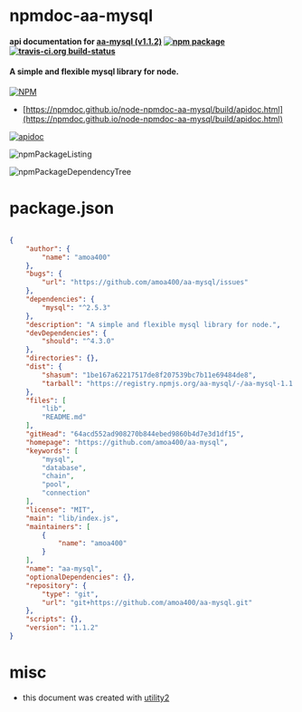 # npmdoc-aa-mysql

#### api documentation for  [aa-mysql (v1.1.2)](https://github.com/amoa400/aa-mysql)  [![npm package](https://img.shields.io/npm/v/npmdoc-aa-mysql.svg?style=flat-square)](https://www.npmjs.org/package/npmdoc-aa-mysql) [![travis-ci.org build-status](https://api.travis-ci.org/npmdoc/node-npmdoc-aa-mysql.svg)](https://travis-ci.org/npmdoc/node-npmdoc-aa-mysql)

#### A simple and flexible mysql library for node.

[![NPM](https://nodei.co/npm/aa-mysql.png?downloads=true&downloadRank=true&stars=true)](https://www.npmjs.com/package/aa-mysql)

- [https://npmdoc.github.io/node-npmdoc-aa-mysql/build/apidoc.html](https://npmdoc.github.io/node-npmdoc-aa-mysql/build/apidoc.html)

[![apidoc](https://npmdoc.github.io/node-npmdoc-aa-mysql/build/screenCapture.buildCi.browser.%252Ftmp%252Fbuild%252Fapidoc.html.png)](https://npmdoc.github.io/node-npmdoc-aa-mysql/build/apidoc.html)

![npmPackageListing](https://npmdoc.github.io/node-npmdoc-aa-mysql/build/screenCapture.npmPackageListing.svg)

![npmPackageDependencyTree](https://npmdoc.github.io/node-npmdoc-aa-mysql/build/screenCapture.npmPackageDependencyTree.svg)



# package.json

```json

{
    "author": {
        "name": "amoa400"
    },
    "bugs": {
        "url": "https://github.com/amoa400/aa-mysql/issues"
    },
    "dependencies": {
        "mysql": "^2.5.3"
    },
    "description": "A simple and flexible mysql library for node.",
    "devDependencies": {
        "should": "^4.3.0"
    },
    "directories": {},
    "dist": {
        "shasum": "1be167a62217517de8f207539bc7b11e69484de8",
        "tarball": "https://registry.npmjs.org/aa-mysql/-/aa-mysql-1.1.2.tgz"
    },
    "files": [
        "lib",
        "README.md"
    ],
    "gitHead": "64acd552ad908270b844ebed9860b4d7e3d1df15",
    "homepage": "https://github.com/amoa400/aa-mysql",
    "keywords": [
        "mysql",
        "database",
        "chain",
        "pool",
        "connection"
    ],
    "license": "MIT",
    "main": "lib/index.js",
    "maintainers": [
        {
            "name": "amoa400"
        }
    ],
    "name": "aa-mysql",
    "optionalDependencies": {},
    "repository": {
        "type": "git",
        "url": "git+https://github.com/amoa400/aa-mysql.git"
    },
    "scripts": {},
    "version": "1.1.2"
}
```



# misc
- this document was created with [utility2](https://github.com/kaizhu256/node-utility2)
